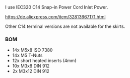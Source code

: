 I use IEC320 C14 Snap-in Power Cord Inlet Power.

https://de.aliexpress.com/item/32813667171.html

Other C14 terminal versions are not available for the skirts.
###

### BOM  

* 14x M5x8 ISO 7380  
* 14x M5 T-Nuts  
* 12x short heated inserts (4mm)  
* 10x M3x8 DIN 912  
* 2x M3x12 DIN 912  